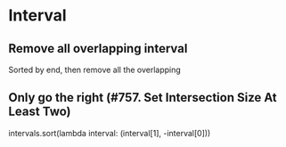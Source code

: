 # Interval

## Remove all overlapping interval
Sorted by end, then remove all the overlapping

## Only go the right (#757. Set Intersection Size At Least Two)
intervals.sort(lambda interval: (interval[1], -interval[0]))